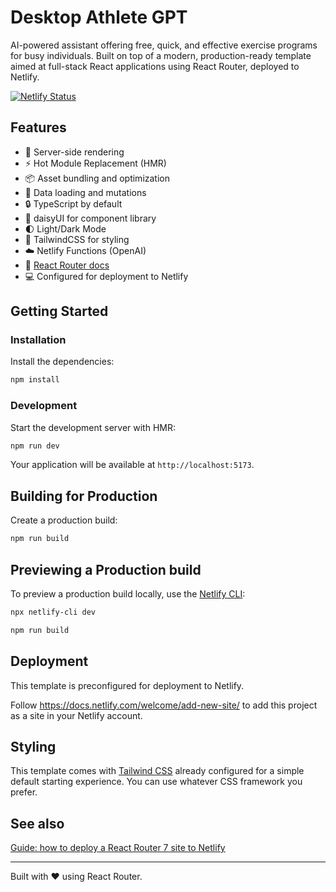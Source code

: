 # Desktop Athlete GPT

AI-powered assistant offering free, quick, and effective exercise programs for busy individuals. Built on top of a modern, production-ready template aimed at full-stack React applications using React Router, deployed to Netlify.

[![Netlify Status](https://api.netlify.com/api/v1/badges/0efe35a2-9d36-4786-8daa-f358fbe9e215/deploy-status)](https://app.netlify.com/sites/desktopathlete/deploys)

## Features

- 🚀 Server-side rendering
- ⚡️ Hot Module Replacement (HMR)
- 📦 Asset bundling and optimization
- 🔄 Data loading and mutations
- 🔒 TypeScript by default
- 🌼 daisyUI for component library
- 🌓 Light/Dark Mode
- 🎉 TailwindCSS for styling
- ☁️  Netlify Functions (OpenAI)
- 📖 [React Router docs](https://reactrouter.com/)
- 💻 Configured for deployment to Netlify

## Getting Started

### Installation

Install the dependencies:

```bash
npm install
```

### Development

Start the development server with HMR:

```bash
npm run dev
```

Your application will be available at `http://localhost:5173`.

## Building for Production

Create a production build:

```bash
npm run build
```

## Previewing a Production build

To preview a production build locally, use the [Netlify CLI](https://cli.netlify.com):

```bash
npx netlify-cli dev
```

```bash
npm run build
```

## Deployment

This template is preconfigured for deployment to Netlify.

Follow <https://docs.netlify.com/welcome/add-new-site/> to add this project as a site
in your Netlify account.

## Styling

This template comes with [Tailwind CSS](https://tailwindcss.com/) already configured for a simple default starting experience. You can use whatever CSS framework you prefer.

## See also

[Guide: how to deploy a React Router 7 site to Netlify](https://developers.netlify.com/guides/how-to-deploy-a-react-router-7-site-to-netlify/)

---

Built with ❤️ using React Router.
